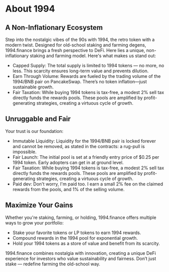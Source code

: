 # About 1994

## A Non-Inflationary Ecosystem

Step into the nostalgic vibes of the 90s with 1994, the retro token with a modern twist. Designed for old-school staking and farming degens, 1994.finance brings a fresh perspective to DeFi.
Here lies a unique, non-inflationary staking and farming model. Here's what makes us stand out:

- Capped Supply: The total supply is limited to 1994 tokens — no more, no less. This scarcity ensures long-term value and prevents dilution.
- Earn Through Volume: Rewards are fueled by the trading volume of the 1994/BNB pair on PancakeSwap. There’s no token inflation—just sustainable growth.
- Fair Taxation: While buying 1994 tokens is tax-free, a modest 2% sell tax directly funds the rewards pools. These pools are amplified by profit-generating strategies, creating a virtuous cycle of growth.

## Unruggable and Fair

Your trust is our foundation:

- Immutable Liquidity: Liquidity for the 1994/BNB pair is locked forever and cannot be removed, as stated in the contracts: a rug-pull is impossible.
- Fair Launch: The initial pool is set at a friendly entry price of $0.25 per 1994 token. Early adopters can get in at ground level.
- Fair Taxation: While buying 1994 tokens is tax-free, a modest 2% sell tax directly funds the rewards pools. These pools are amplified by profit-generating strategies, creating a virtuous cycle of growth.
- Paid dev: Don't worry, I'm paid too. I earn a small 2% fee on the claimed rewards from the pools, and 1% of the selling volume.

## Maximize Your Gains

Whether you're staking, farming, or holding, 1994.finance offers multiple ways to grow your portfolio:

- Stake your favorite tokens or LP tokens to earn 1994 rewards.
- Compound rewards in the 1994 pool for exponential growth.
- Hold your 1994 tokens as a store of value and benefit from its scarcity.
  
1994.finance combines nostalgia with innovation, creating a unique DeFi experience for investors who value sustainability and fairness. Don’t just stake — redefine farming the old-school way.
